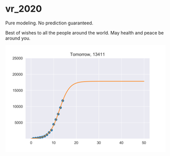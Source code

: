 # vr_2020
Pure modeling. No prediction guaranteed.

Best of wishes to all the people around the world.
May health and peace be around you.

![tmr](https://github.com/tongbaojia/vr_2020/blob/master/Plots/2_1_2020_sigmoid.png)